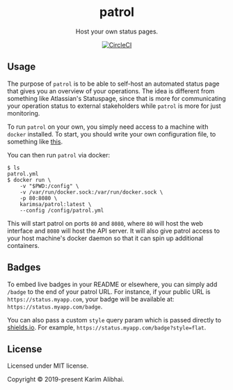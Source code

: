 <h1 align="center">patrol</h1>
<p align="center">Host your own status pages.</p>

<p align="center">
  <a href="https://circleci.com/gh/karimsa/patrol">
    <img src="https://circleci.com/gh/karimsa/patrol.svg?style=svg" alt="CircleCI" />
  </a>
</p>

## Usage

The purpose of `patrol` is to be able to self-host an automated status page that gives you an overview of
your operations. The idea is different from something like Atlassian's Statuspage, since that is more for
communicating your operation status to external stakeholders while `patrol` is more for just monitoring.

To run `patrol` on your own, you simply need access to a machine with `docker` installed. To start, you should write your own configuration file, to something like [this](example.yml).

You can then run `patrol` via docker:

```shell
$ ls
patrol.yml
$ docker run \
	-v "$PWD:/config" \
	-v /var/run/docker.sock:/var/run/docker.sock \
	-p 80:8080 \
	karimsa/patrol:latest \
	--config /config/patrol.yml
```

This will start patrol on ports `80` and `8080`, where `80` will host the web interface and `8080` will host
the API server. It will also give patrol access to your host machine's docker daemon so that it can spin up
additional containers.

## Badges

To embed live badges in your README or elsewhere, you can simply add `/badge` to the end of your patrol URL.
For instance, if your public URL is `https://status.myapp.com`, your badge will be available at: `https://status.myapp.com/badge`.

You can also pass a custom `style` query param which is passed directly to [shields.io](https://shields.io). For example, `https://status.myapp.com/badge?style=flat`.

## License

Licensed under MIT license.

Copyright &copy; 2019-present Karim Alibhai.
